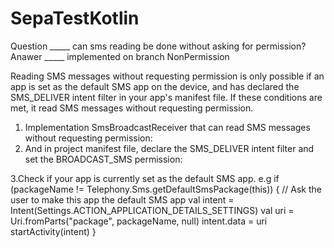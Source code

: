 # SepaTestKotlin
Question  _____ can sms reading be done without asking for permission?
Anawer    _____ implemented on branch NonPermission

Reading SMS messages without requesting permission is only possible if an app is set as the default SMS app on the device, and has declared the SMS_DELIVER intent filter in your app's manifest file. If these conditions are met, it read SMS messages without requesting permission.

1. Implementation SmsBroadcastReceiver that can read SMS messages without requesting permission:
2. And in project manifest file, declare the SMS_DELIVER intent filter and set the BROADCAST_SMS permission:
  <receiver
    android:name=".service.SmsBroadcastReceiver"
    android:enabled="true"
    android:exported="true"
    android:permission="android.permission.BROADCAST_SMS">
    <intent-filter>
        <action android:name="android.provider.Telephony.SMS_DELIVER" />
    </intent-filter>
 </receiver>
 
 3.Check if your app is currently set as the default SMS app. e.g 
    if (packageName != Telephony.Sms.getDefaultSmsPackage(this)) {
    // Ask the user to make this app the default SMS app
    val intent = Intent(Settings.ACTION_APPLICATION_DETAILS_SETTINGS)
    val uri = Uri.fromParts("package", packageName, null)
    intent.data = uri
    startActivity(intent)
}
